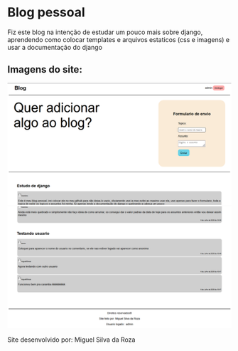 <h1>Blog pessoal</h1>

<p>Fiz este blog na intenção de estudar um pouco mais sobre django, aprendendo como colocar templates e arquivos estaticos (css e imagens) e usar a documentação do django</p>

<h2>Imagens do site:</h2>
<img src="imagemblog1.png" style="width: 600px;">
<img src="imagemblog2.png" style="width: 600px;">

<p>Site desenvolvido por: Miguel Silva da Roza</p>